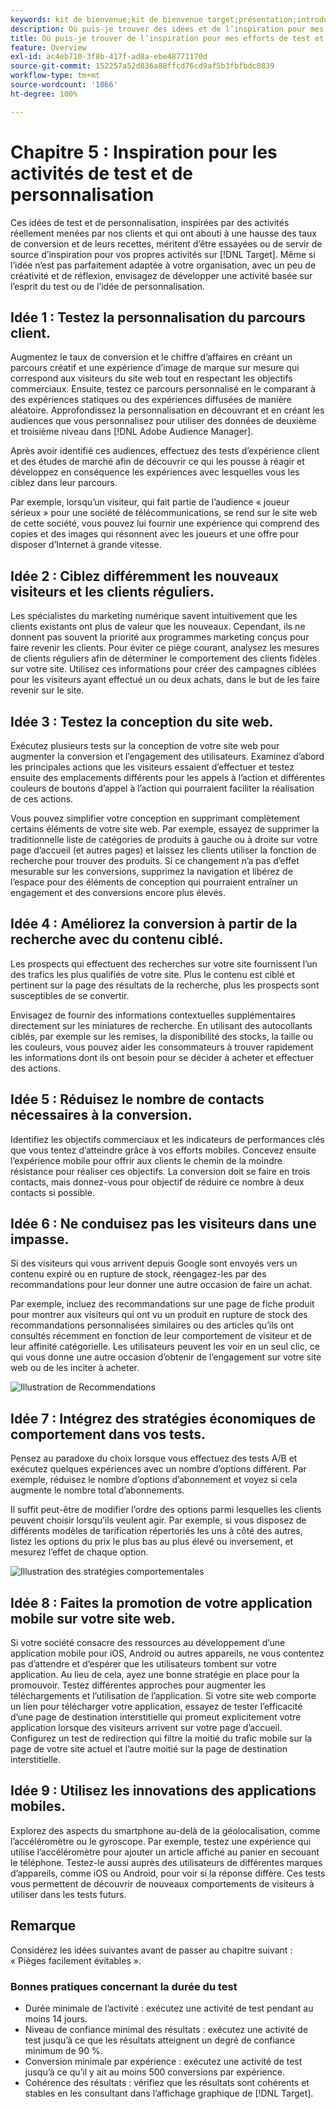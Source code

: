 ```yaml
---
keywords: kit de bienvenue;kit de bienvenue target;présentation;introduction;prise en main
description: Où puis-je trouver des idées et de l’inspiration pour mes activités de test et de personnalisation en utilisant Adobe Target ?
title: Où puis-je trouver de l’inspiration pour mes efforts de test et de personnalisation ?
feature: Overview
exl-id: ac4eb710-3f8b-417f-ad8a-ebe48771170d
source-git-commit: 152257a52d836a88ffcd76cd9af5b3fbfbdc0839
workflow-type: tm+mt
source-wordcount: '1066'
ht-degree: 100%

---
```


# Chapitre 5 : Inspiration pour les activités de test et de personnalisation

Ces idées de test et de personnalisation, inspirées par des activités réellement menées par nos clients et qui ont abouti à une hausse des taux de conversion et de leurs recettes, méritent d’être essayées ou de servir de source d’inspiration pour vos propres activités sur [!DNL Target]. Même si l’idée n’est pas parfaitement adaptée à votre organisation, avec un peu de créativité et de réflexion, envisagez de développer une activité basée sur l’esprit du test ou de l’idée de personnalisation.

## Idée 1 : Testez la personnalisation du parcours client.

Augmentez le taux de conversion et le chiffre d’affaires en créant un parcours créatif et une expérience d’image de marque sur mesure qui correspond aux visiteurs du site web tout en respectant les objectifs commerciaux. Ensuite, testez ce parcours personnalisé en le comparant à des expériences statiques ou des expériences diffusées de manière aléatoire. Approfondissez la personnalisation en découvrant et en créant les audiences que vous personnalisez pour utiliser des données de deuxième et troisième niveau dans [!DNL Adobe Audience Manager].

Après avoir identifié ces audiences, effectuez des tests d’expérience client et des études de marché afin de découvrir ce qui les pousse à réagir et développez en conséquence les expériences avec lesquelles vous les ciblez dans leur parcours.

Par exemple, lorsqu’un visiteur, qui fait partie de l’audience « joueur sérieux » pour une société de télécommunications, se rend sur le site web de cette société, vous pouvez lui fournir une expérience qui comprend des copies et des images qui résonnent avec les joueurs et une offre pour disposer d’Internet à grande vitesse.

## Idée 2 : Ciblez différemment les nouveaux visiteurs et les clients réguliers.

Les spécialistes du marketing numérique savent intuitivement que les clients existants ont plus de valeur que les nouveaux. Cependant, ils ne donnent pas souvent la priorité aux programmes marketing conçus pour faire revenir les clients. Pour éviter ce piège courant, analysez les mesures de clients réguliers afin de déterminer le comportement des clients fidèles sur votre site. Utilisez ces informations pour créer des campagnes ciblées pour les visiteurs ayant effectué un ou deux achats, dans le but de les faire revenir sur le site.

## Idée 3 : Testez la conception du site web.

Exécutez plusieurs tests sur la conception de votre site web pour augmenter la conversion et l’engagement des utilisateurs. Examinez d’abord les principales actions que les visiteurs essaient d’effectuer et testez ensuite des emplacements différents pour les appels à l’action et différentes couleurs de boutons d’appel à l’action qui pourraient faciliter la réalisation de ces actions.

Vous pouvez simplifier votre conception en supprimant complètement certains éléments de votre site web. Par exemple, essayez de supprimer la traditionnelle liste de catégories de produits à gauche ou à droite sur votre page d’accueil (et autres pages) et laissez les clients utiliser la fonction de recherche pour trouver des produits. Si ce changement n’a pas d’effet mesurable sur les conversions, supprimez la navigation et libérez de l’espace pour des éléments de conception qui pourraient entraîner un engagement et des conversions encore plus élevés.

## Idée 4 : Améliorez la conversion à partir de la recherche avec du contenu ciblé.

Les prospects qui effectuent des recherches sur votre site fournissent l’un des trafics les plus qualifiés de votre site. Plus le contenu est ciblé et pertinent sur la page des résultats de la recherche, plus les prospects sont susceptibles de se convertir.

Envisagez de fournir des informations contextuelles supplémentaires directement sur les miniatures de recherche. En utilisant des autocollants ciblés, par exemple sur les remises, la disponibilité des stocks, la taille ou les couleurs, vous pouvez aider les consommateurs à trouver rapidement les informations dont ils ont besoin pour se décider à acheter et effectuer des actions.

## Idée 5 : Réduisez le nombre de contacts nécessaires à la conversion.

Identifiez les objectifs commerciaux et les indicateurs de performances clés que vous tentez d’atteindre grâce à vos efforts mobiles. Concevez ensuite l’expérience mobile pour offrir aux clients le chemin de la moindre résistance pour réaliser ces objectifs. La conversion doit se faire en trois contacts, mais donnez-vous pour objectif de réduire ce nombre à deux contacts si possible.

## Idée 6 : Ne conduisez pas les visiteurs dans une impasse.

Si des visiteurs qui vous arrivent depuis Google sont envoyés vers un contenu expiré ou en rupture de stock, réengagez-les par des recommandations pour leur donner une autre occasion de faire un achat.

Par exemple, incluez des recommandations sur une page de fiche produit pour montrer aux visiteurs qui ont vu un produit en rupture de stock des recommandations personnalisées similaires ou des articles qu’ils ont consultés récemment en fonction de leur comportement de visiteur et de leur affinité catégorielle. Les utilisateurs peuvent les voir en un seul clic, ce qui vous donne une autre occasion d’obtenir de l’engagement sur votre site web ou de les inciter à acheter.

![Illustration de Recommendations](/help/main/c-intro/assets/recs-illustration.png)

## Idée 7 : Intégrez des stratégies économiques de comportement dans vos tests.

Pensez au paradoxe du choix lorsque vous effectuez des tests A/B et exécutez quelques expériences avec un nombre d’options différent. Par exemple, réduisez le nombre d’options d’abonnement et voyez si cela augmente le nombre total d’abonnements.

Il suffit peut-être de modifier l’ordre des options parmi lesquelles les clients peuvent choisir lorsqu’ils veulent agir. Par exemple, si vous disposez de différents modèles de tarification répertoriés les uns à côté des autres, listez les options du prix le plus bas au plus élevé ou inversement, et mesurez l’effet de chaque option.

![Illustration des stratégies comportementales](/help/main/c-intro/assets/behavioral.png)

## Idée 8 : Faites la promotion de votre application mobile sur votre site web.

Si votre société consacre des ressources au développement d’une application mobile pour iOS, Android ou autres appareils, ne vous contentez pas d’attendre et d’espérer que les utilisateurs tombent sur votre application. Au lieu de cela, ayez une bonne stratégie en place pour la promouvoir. Testez différentes approches pour augmenter les téléchargements et l’utilisation de l’application. Si votre site web comporte un lien pour télécharger votre application, essayez de tester l’efficacité d’une page de destination interstitielle qui promeut explicitement votre application lorsque des visiteurs arrivent sur votre page d’accueil. Configurez un test de redirection qui filtre la moitié du trafic mobile sur la page de votre site actuel et l’autre moitié sur la page de destination interstitielle.

## Idée 9 : Utilisez les innovations des applications mobiles.

Explorez des aspects du smartphone au-delà de la géolocalisation, comme l’accéléromètre ou le gyroscope. Par exemple, testez une expérience qui utilise l’accéléromètre pour ajouter un article affiché au panier en secouant le téléphone. Testez-le aussi auprès des utilisateurs de différentes marques d’appareils, comme iOS ou Android, pour voir si la réponse diffère. Ces tests vous permettent de découvrir de nouveaux comportements de visiteurs à utiliser dans les tests futurs.

## Remarque

Considérez les idées suivantes avant de passer au chapitre suivant : « Pièges facilement évitables ».

### Bonnes pratiques concernant la durée du test

* Durée minimale de l’activité : exécutez une activité de test pendant au moins 14 jours.
* Niveau de confiance minimal des résultats : exécutez une activité de test jusqu’à ce que les résultats atteignent un degré de confiance minimum de 90 %.
* Conversion minimale par expérience : exécutez une activité de test jusqu’à ce qu’il y ait au moins 500 conversions par expérience.
* Cohérence des résultats : vérifiez que les résultats sont cohérents et stables en les consultant dans l’affichage graphique de [!DNL Target].
